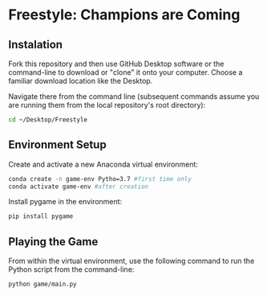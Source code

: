 # Freestyle: Champions are Coming

## Instalation

Fork this repository and then use GitHub Desktop software or the command-line to download or "clone" it onto your computer. Choose a familiar download location like the Desktop.

Navigate there from the command line (subsequent commands assume you are running them from the local repository's root directory):

```sh
cd ~/Desktop/Freestyle
```

## Environment Setup

Create and activate a new Anaconda virtual environment:

```sh
conda create -n game-env Pytho=3.7 #first time only
conda activate game-env #after creation
```

Install pygame in the environment:

```sh
pip install pygame
```

## Playing the Game

From within the virtual environment, use the following command to run the Python script from the command-line:

```sh
python game/main.py
```
